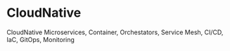 # CloudNative
CloudNative Microservices, Container, Orchestators, Service Mesh, CI/CD, IaC, GitOps, Monitoring
